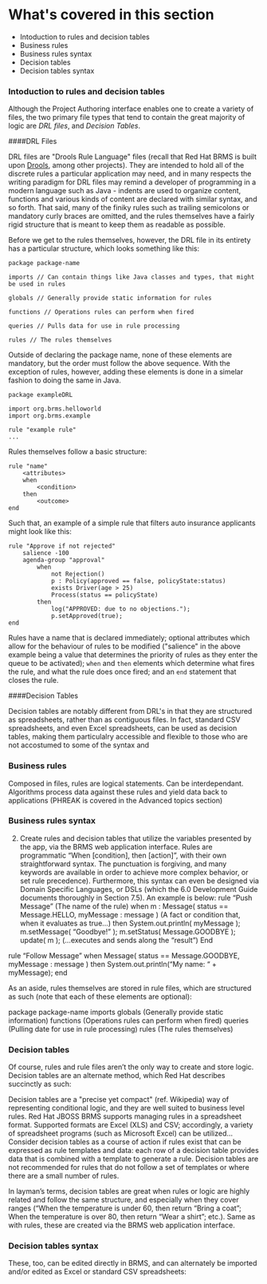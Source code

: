 <!--
{
"name": "part-four-rule-authoring-101",
"version" : "0.1",
"title" : "Part IV: Rule authoring 101",
"description" : "An introduction to creating business rules, decision tables, and related logical constructs.",
"homepage" : "https://github.com/outlearn-content/outlearn-modules",
"freshnessDate" : 2015-07-08,
"license" : "CC BY 4.0"
}
-->

<!-- @section -->

# What's covered in this section

* Intoduction to rules and decision tables
* Business rules
* Business rules syntax
* Decision tables
* Decision tables syntax


<!-- @section -->

### Intoduction to rules and decision tables

Although the Project Authoring interface enables one to create a variety of files, the two primary file types that tend to contain the great majority of logic are _DRL files_, and _Decision Tables_.

####DRL Files

DRL files are "Drools Rule Language" files (recall that Red Hat BRMS is built upon [Drools](http://drools.org/), among other projects). They are intended to hold all of the discrete rules a particular application may need, and in many respects the writing paradigm for DRL files may remind a developer of programming in a modern language such as Java - indents are used to organize content, functions and various kinds of content are declared with similar syntax, and so forth. That said, many of the finiky rules such as trailing semicolons or mandatory curly braces are omitted, and the rules themselves have a fairly rigid structure that is meant to keep them as readable as possible.

Before we get to the rules themselves, however, the DRL file in its entirety has a particular structure, which looks something like this:

```drl
package package-name

imports // Can contain things like Java classes and types, that might be used in rules

globals // Generally provide static information for rules

functions // Operations rules can perform when fired

queries // Pulls data for use in rule processing

rules // The rules themselves
```

Outside of declaring the package name, none of these elements are mandatory, but the order must follow the above sequence. With the exception of rules, however, adding these elements is done in a simelar fashion to doing the same in Java.

```drl
package exampleDRL

import org.brms.helloworld
import org.brms.example

rule "example rule"
...
```

Rules themselves follow a basic structure:

```drl
rule "name"
	<attributes>
	when
		<condition>
	then
		<outcome>
end
```

Such that, an example of a simple rule that filters auto insurance applicants might look like this:

```drl
rule "Approve if not rejected"
	salience -100
	agenda-group "approval"
		when
			not Rejection() 
			p : Policy(approved == false, policyState:status)
			exists Driver(age > 25)
			Process(status == policyState)
		then
			log("APPROVED: due to no objections."); 
			p.setApproved(true);
end
```

Rules have a name that is declared immediately; optional attributes which allow for the behaviour of rules to be modified ("salience" in the above example being a value that determines the priority of rules as they enter the queue to be activated); `when` and `then` elements which determine what fires the rule, and what the rule does once fired; and an `end` statement that closes the rule.

####Decision Tables

Decision tables are notably different from DRL's in that they are structured as spreadsheets, rather than as contiguous files. In fact, standard CSV spreadsheets, and even Excel spreadsheets, can be used as decision tables, making them particulalry accessible and flexible to those who are not accostumed to some of the syntax and 

<!-- @section -->

### Business rules

Composed in files, rules are logical statements. Can be interdependant. Algorithms process data against these rules and yield data back to applications (PHREAK is covered in the Advanced topics section)


<!-- @section -->

### Business rules syntax

2.	Create rules and decision tables that utilize the variables presented by the app, via the BRMS web application interface. Rules are programmatic “When [condition], then [action]”, with their own straightforward syntax. The punctuation is forgiving, and many keywords are available in order to achieve more complex behavior, or set rule precedence). Furthermore, this syntax can even be designed via Domain Specific Languages, or DSLs (which the 6.0 Development Guide documents thoroughly in Section 7.5). An example is below:
rule “Push Message” (The name of the rule)
	when 
		m : Message( status == Message.HELLO, myMessage : message )
		(A fact or condition that, when it evaluates as true…)
	then
		System.out.println( myMessage );
		m.setMessage( “Goodbye!” );
		m.setStatus( Message.GOODBYE );
		update( m );
		(…executes and sends along the “result”)
End

rule “Follow Message”
		when
			Message( status == Message.GOODBYE, myMessage : message )
		then
			System.out.println(“My name: “ + myMessage);
end

As an aside, rules themselves are stored in rule files, which are structured as such (note that each of these elements are optional):

package package-name
imports
globals (Generally provide static information)
functions (Operations rules can perform when fired)
queries (Pulling date for use in rule processing)
rules (The rules themselves)



<!-- @section -->

### Decision tables

Of course, rules and rule files aren’t the only way to create and store logic. Decision tables are an alternate method, which Red Hat describes succinctly as such:

Decision tables are a "precise yet compact" (ref. Wikipedia) way of representing conditional logic, and they are well suited to business level rules. Red Hat JBOSS BRMS supports managing rules in a spreadsheet format. Supported formats are Excel (XLS) and CSV; accordingly, a variety of spreadsheet programs (such as Microsoft Excel) can be utilized… Consider decision tables as a course of action if rules exist that can be expressed as rule templates and data: each row of a decision table provides data that is combined with a template to generate a rule. Decision tables are not recommended for rules that do not follow a set of templates or where there are a small number of rules.

In layman’s terms, decision tables are great when rules or logic are highly related and follow the same structure, and especially when they cover ranges (“When the temperature is under 60, then return “Bring a coat”; When the temperature is over 80, then return “Wear a shirt”; etc.). Same as with rules, these are created via the BRMS web application interface.

<!-- @section -->

### Decision tables syntax

These, too, can be edited directly in BRMS, and can alternately be imported and/or edited as Excel or standard CSV spreadsheets:

<!-- @end -->
